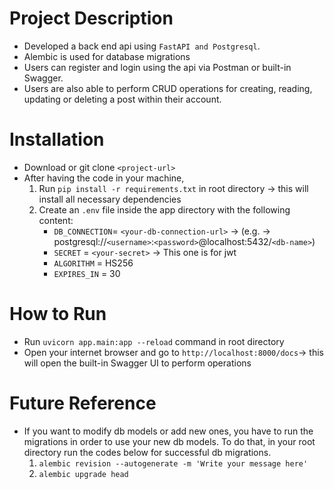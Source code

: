 # Project Description
- Developed a back end api using `FastAPI and Postgresql`. 
- Alembic is used for database migrations
- Users can register and login using the api via Postman or built-in Swagger. 
- Users are also able to perform CRUD operations for creating, reading, updating or deleting a post within their account.
# Installation
- Download or git clone `<project-url>`
- After having the code in your machine, 
    1. Run `pip install -r requirements.txt` in root directory -> this will install all necessary dependencies
    2. Create an `.env` file inside the app directory with the following content:
        -  `DB_CONNECTION`= `<your-db-connection-url>` -> (e.g. -> postgresql://`<username>`:`<password>`@localhost:5432/`<db-name>`)
        - `SECRET` = `<your-secret>` -> This one is for jwt
        - `ALGORITHM` = HS256
        - `EXPIRES_IN` = 30
# How to Run
- Run `uvicorn app.main:app --reload` command in root directory
- Open your internet browser and go to `http://localhost:8000/docs`-> this will open the built-in Swagger UI to perform operations

# Future Reference
- If you want to modify db models or add new ones, you have to run the migrations in order to use your new db models. To do that, in your root directory run the codes below for successful db migrations.
    1. `alembic revision --autogenerate -m 'Write your message here'`
    2. `alembic upgrade head`